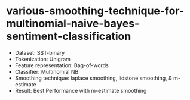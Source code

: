 # various-smoothing-technique-for-multinomial-naive-bayes-sentiment-classification
- Dataset: SST-binary
- Tokenization: Unigram
- Feature representation: Bag-of-words
- Classifier: Multinomial NB
- Smoothing technique: laplace smoothing, lidstone smoothing, & m-estimate
- Result: Best Performance with m-estimate smoothing

